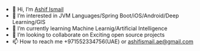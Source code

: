 - 👋 Hi, I’m [Ashif Ismail](https://github.com/SheikhZayed)
- 👀 I’m interested in JVM Languages/Spring Boot/iOS/Android/Deep Learning/GIS
- 🌱 I’m currently learning Machine Learnig/Artificial Intelligence
- 💞️ I’m looking to collaborate on Exciting open source projects
- 📫 How to reach me +971552334756(UAE) or ashifismail.ae@gmail.com

<!---
SheikhZayed/SheikhZayed is a ✨ special ✨ repository because its `README.md` (this file) appears on your GitHub profile.
You can click the Preview link to take a look at your changes.
--->
